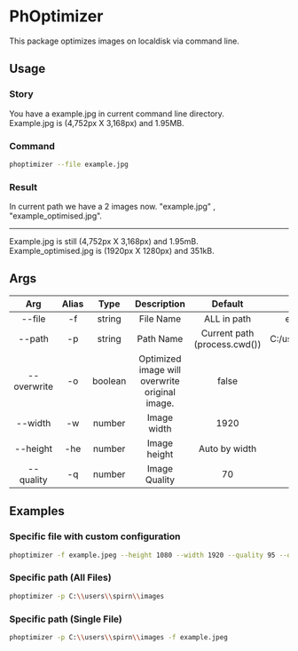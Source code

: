 # PhOptimizer
This package optimizes images on localdisk via command line.

## Usage

### Story
You have a example.jpg in current command line directory. <br />
Example.jpg is (4,752px X 3,168px) and 1.95MB.
### Command
```bash
phoptimizer --file example.jpg
```
### Result
In current path we have a 2 images now. "example.jpg" , "example_optimised.jpg". <hr />
Example.jpg is still (4,752px X 3,168px) and 1.95mB. <br />
Example_optimised.jpg is (1920px X 1280px) and 351kB.

## Args
| Arg | Alias | Type | Description | Default | Example |
| :---: | :---: | :---: | :---:| :---: | :---: |
| --file | -f | string | File Name | ALL in path | example.jpg |
| --path | -p | string | Path Name | Current path (process.cwd()) | C:/users/phibersoft |
| --overwrite | -o | boolean | Optimized image will overwrite original image. | false | true |
| --width | -w | number | Image width | 1920 | 2400 |
| --height | -he | number | Image height | Auto by width | 1080 |
| --quality | -q | number | Image Quality | 70 | 100 |

## Examples
### Specific file with custom configuration
```bash
phoptimizer -f example.jpeg --height 1080 --width 1920 --quality 95 --overwrite
```

### Specific path (All Files)
```bash
phoptimizer -p C:\\users\\spirn\\images
```

### Specific path (Single File)
```bash
phoptimizer -p C:\\users\\spirn\\images -f example.jpeg
```


